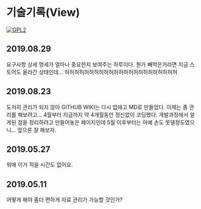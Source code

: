 # 기술기록(View)

[![GPL2](https://img.shields.io/badge/license-GPL2-yellowgreen.svg)](https://github.com/parkkw09/parkSync/edit/master/LICENSE)

## 2019.08.29
요구사항 상세 명세가 얼마나 중요한지 보여주는 하루이다. 뭔가 빼먹은거라면
지금 스토어도 올라간 상태인데... 허허허허허허허허허허허허허허허허허허허허허허허

## 2019.08.23
도저히 관리가 되지 않아 GITHUB WIKI는 다시 없애고 MD로 만들었다. 이제는 좀 관리를 해보려고...
4월부터 지금까지 약 4개월동안 정신없이 코딩했다. 개발과정에서 알게된 점을 정리하려고 만들어놓은 페이지인데
5월 이후부터는 아예 손도 못댈정도였으니... 앞으론 잘 해보자.

## 2019.05.27
워매 이거 적을 시간도 없어요.

## 2019.05.11
어떻게 해야 좀더 편하게 자료 관리가 가능할 것인가?
